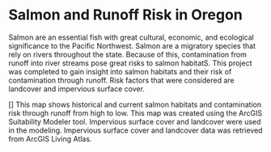 # Salmon and Runoff Risk in Oregon
Salmon are an essential fish with great cultural, economic, and ecological significance to the Pacific Northwest.
Salmon are a migratory species that rely on rivers throughout the state. Because of this, contamination from runoff
into river streams pose great risks to salmon habitatS. This project was completed to gain insight into salmon habitats and their 
risk of contamination through runoff. Risk factors that were considered are landcover and impervious surface cover. 

[]
This map shows historical and current salmon habitats and contamination risk through runoff from high to low. 
This map was created using the ArcGIS Suitability Modeler tool. Impervious surface cover and landcover were used in the modeling. 
Impervious surface cover and landcover data was retrieved from ArcGIS Living Atlas.

